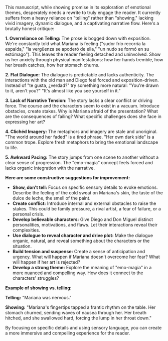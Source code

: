 This manuscript, while showing promise in its exploration of emotional themes, desperately needs a rewrite to truly engage the reader. It currently suffers from a heavy reliance on "telling" rather than "showing," lacking vivid imagery, dynamic dialogue, and a captivating narrative flow. Here's a brutally honest critique:

**1. Overreliance on Telling:**  The prose is bogged down with exposition. We're constantly told what Mariana is feeling ("sudor frío recorría la espalda," "la vergüenza se apoderó de ella," "un nudo se formó en su estómago"). This leaves the reader feeling detached and uninvolved. Show us her anxiety through physical manifestations: how her hands tremble, how her breath catches, how her stomach churns. 

**2. Flat Dialogue:** The dialogue is predictable and lacks authenticity.  The interactions with the old man and Diego feel forced and exposition-driven.  Instead of "te gusta, ¿verdad?" try something more natural: "You're drawn to it, aren't you?"  "It's almost like you see yourself in it."  

**3. Lack of Narrative Tension:** The story lacks a clear conflict or driving force. The course and the characters seem to exist in a vacuum. Introduce obstacles, create stakes. Why is Mariana afraid of the presentation? What are the consequences of failing? What specific challenges does she face in expressing her art?

**4. Clichéd Imagery:** The metaphors and imagery are stale and unoriginal. "The world around her faded" is a tired phrase. "Her own dark side" is a common trope. Explore fresh metaphors to bring the emotional landscape to life.

**5. Awkward Pacing:**  The story jumps from one scene to another without a clear sense of progression. The "emo-magia" concept feels forced and lacks organic integration with the narrative. 

**Here are some constructive suggestions for improvement:**

* **Show, don't tell:** Focus on specific sensory details to evoke emotions. Describe the feeling of the cold sweat on Mariana's skin, the taste of the dulce de leche, the smell of the paint. 
* **Create conflict:** Introduce internal and external obstacles to raise the stakes. This could be family pressure, a rival artist, a fear of failure, or a personal crisis.
* **Develop believable characters:** Give Diego and Don Miguel distinct personalities, motivations, and flaws. Let their interactions reveal their complexities.
* **Use dialogue to reveal character and drive plot:** Make the dialogue organic, natural, and reveal something about the characters or the situation.  
* **Build tension and suspense:** Create a sense of anticipation and urgency. What will happen if Mariana doesn't overcome her fear? What will happen if her art is rejected?
* **Develop a strong theme:** Explore the meaning of "emo-magia" in a more nuanced and compelling way. How does it connect to the characters' struggles?

**Example of showing vs. telling:**

**Telling:**  "Mariana was nervous."

**Showing:** "Mariana's fingertips tapped a frantic rhythm on the table. Her stomach churned, sending waves of nausea through her. Her breath hitched, and she swallowed hard, forcing the lump in her throat down." 

By focusing on specific details and using sensory language, you can create a more immersive and compelling experience for the reader. 
